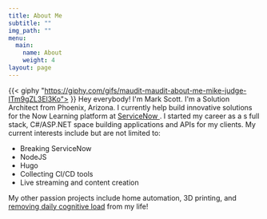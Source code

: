 ```yaml
---
title: About Me
subtitle: ""
img_path: ""
menu:
  main:
    name: About
    weight: 4
layout: page
---
```

{{< giphy "https://giphy.com/gifs/maudit-maudit-about-me-mike-judge-ITm9gZL3El3Ko"> }}
Hey everybody! I'm Mark Scott. I'm a Solution Architect from Phoenix, Arizona. I currently help build innovative solutions for the Now Learning platform at [ServiceNow ](https://servicenow.com). I started my career as a s full stack, C#/ASP.NET space building applications and APIs for my clients. My current interests include but are not limited to:

* Breaking ServiceNow
* NodeJS
* Hugo
* Collecting CI/CD tools
* Live streaming and content creation

My other passion projects include home automation, 3D printing, and [removing daily cognitive load](https://hackernoon.com/minimizing-the-cognitive-load-in-your-life-bc14f4309fb2) from my life!





